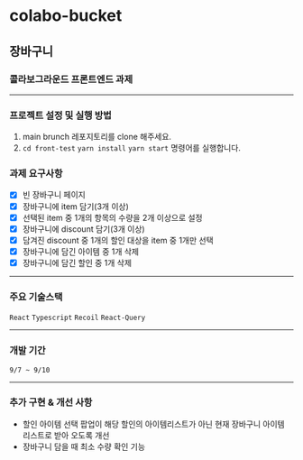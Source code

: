 # colabo-bucket
## 장바구니
### 콜라보그라운드 프론트엔드 과제

---
### 프로젝트 설정 및 실행 방법
1. main brunch 레포지토리를 clone 해주세요.
2. `cd front-test` `yarn install` `yarn start` 명령어를 실행합니다.

### 과제 요구사항

- [X] 빈 장바구니 페이지
- [X] 장바구니에 item 담기(3개 이상)
- [X] 선택된 item 중 1개의 항목의 수량을 2개 이상으로 설정
- [X] 장바구니에 discount 담기(3개 이상)
- [X] 담겨진 discount 중 1개의 할인 대상을 item 중 1개만 선택
- [X] 장바구니에 담긴 아이템 중 1개 삭제
- [X] 장바구니에 담긴 할인 중 1개 삭제

---
### 주요 기술스택
`React` `Typescript` `Recoil` `React-Query`

---
### 개발 기간 
`9/7 ~ 9/10`

---
### 추가 구현 & 개선 사항
- 할인 아이템 선택 팝업이 해당 할인의 아이템리스트가 아닌 현재 장바구니 아이템 리스트로 받아 오도록 개선
- 장바구니 담을 때 최소 수량 확인 기능
